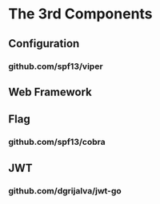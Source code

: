 # The 3rd Components

## Configuration

### github.com/spf13/viper

## Web Framework

## Flag

### github.com/spf13/cobra

## JWT

### github.com/dgrijalva/jwt-go


